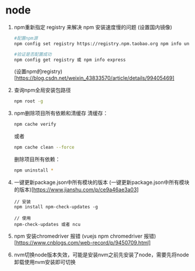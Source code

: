 # node
1. npm重新指定 registry 来解决 npm 安装速度慢的问题 (设置国内镜像) 
    ```bash
    #配置npm源
    npm config set registry https://registry.npm.taobao.org npm info underscore

    #验证是否配置成功
    npm config get registry 或 npm info express
    ```
    (设置npm的registry)[https://blog.csdn.net/weixin_43833570/article/details/99405469]
    
2. 查询npm全局安装包路径
	```bash
	npm root -g
	```
	
3. npm删除项目所有依赖和清缓存
	清缓存：
	
	```bash
	npm cache verify
	```
	或者
	```bash
	npm cache clean --force
	```
	
	删除项目所有依赖：
	```bash
	npm uninstall *
	```
	
4. 一键更新package.json中所有模块的版本 (一键更新package.json中所有模块的版本)[https://www.jianshu.com/p/ce9a46ae3a03]

   ```
   // 安装
   npm install npm-check-updates -g 
   
   // 使用
   npm-check-updates 或者 ncu
   ```

5. npm 安装chromedriver 报错 (vuejs npm chromedriver 报错)[https://www.cnblogs.com/web-record/p/9450709.html]

6. nvm切换node版本失效，可能是安装nvm之前先安装了node，需要先将node卸载使用nvm安装即可切换